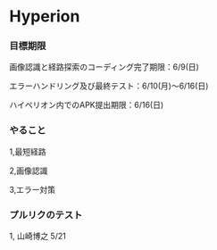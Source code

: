 # Hyperion
### 目標期限
画像認識と経路探索のコーディング完了期限：6/9(日)

エラーハンドリング及び最終テスト：6/10(月)〜6/16(日)

ハイペリオン内でのAPK提出期限：6/16(日)

### やること
1,最短経路

2,画像認識

3,エラー対策

### プルリクのテスト
1, 山崎博之 5/21

